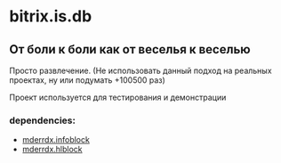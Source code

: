 # bitrix.is.db

## От боли к боли как от веселья к веселью
Просто развлечение. (Не использовать данный подход на реальных проектах, ну или подумать +100500 раз)

Проект используется для тестирования и демонстрации


### dependencies:
- [mderrdx.infoblock](https://github.com/mderrdx5341/mderrdx.infoblocks)
- [mderrdx.hlblock](https://github.com/mderrdx5341/mderrdx.hlblock)